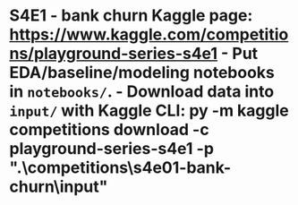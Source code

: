 ﻿# S4E1 - bank churn  **Kaggle page:** https://www.kaggle.com/competitions/playground-series-s4e1  - Put EDA/baseline/modeling notebooks in `notebooks/`. - Download data into `input/` with Kaggle CLI:   py -m kaggle competitions download -c playground-series-s4e1 -p ".\competitions\s4e01-bank-churn\input"
